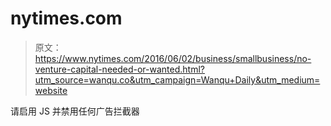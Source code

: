 # nytimes.com

> 原文：<https://www.nytimes.com/2016/06/02/business/smallbusiness/no-venture-capital-needed-or-wanted.html?utm_source=wanqu.co&utm_campaign=Wanqu+Daily&utm_medium=website>

请启用 JS 并禁用任何广告拦截器